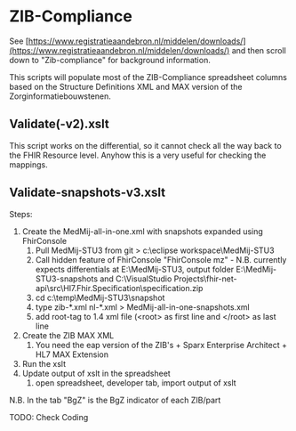 # ZIB-Compliance

See 
[https://www.registratieaandebron.nl/middelen/downloads/](https://www.registratieaandebron.nl/middelen/downloads/) and then scroll down to "Zib-compliance" for background information.

This scripts will populate most of the ZIB-Compliance spreadsheet columns based on the Structure Definitions XML and MAX version of the Zorginformatiebouwstenen.

## Validate(-v2).xslt

This script works on the differential, so it cannot check all the way back to the FHIR Resource level.
Anyhow this is a very useful for checking the mappings. 

## Validate-snapshots-v3.xslt

Steps:
1. Create the MedMij-all-in-one.xml with snapshots expanded using FhirConsole
	1. Pull MedMij-STU3 from git > c:\eclipse workspace\MedMij-STU3
	1. Call hidden feature of FhirConsole "FhirConsole mz" - N.B. currently expects differentials at E:\MedMij-STU3, output folder E:\MedMij-STU3-snapshots and C:\VisualStudio Projects\fhir-net-api\src\Hl7.Fhir.Specification\specification.zip
	1. cd c:\temp\MedMij-STU3\snapshot
	1. type zib-\*.xml nl-\*.xml > MedMij-all-in-one-snapshots.xml
	1. add root-tag to 1.4 xml file (\<root\> as first line and \</root\> as last line
1. Create the ZIB MAX XML
	1. You need the eap version of the ZIB's + Sparx Enterprise Architect + HL7 MAX Extension
1. Run the xslt
1. Update output of xslt in the spreadsheet
	1. open spreadsheet, developer tab, import output of xslt

N.B. In the tab "BgZ" is the BgZ indicator of each ZIB/part

TODO: Check Coding

